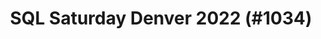 ---
layout: event
title: "SQL Saturday Denver 2022 (#1034)"
subtitle: ""
tags: ["Denver", Colorado, USA, physical, 2022]
thumb: /assets/img/logos/Just_icon_Color_small.png
comments: false
data: SQLSat104
testevent: 1
---